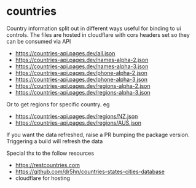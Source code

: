 # countries
Country information split out in different ways useful for binding
to ui controls. The files are hosted in cloudflare with cors headers set so they can 
be consumed via API


- https://countries-api.pages.dev/all.json
- https://countries-api.pages.dev/names-alpha-2.json
- https://countries-api.pages.dev/names-alpha-3.json
- https://countries-api.pages.dev/phone-alpha-2.json
- https://countries-api.pages.dev/phone-alpha-3.json
- https://countries-api.pages.dev/regions-alpha-2.json
- https://countries-api.pages.dev/regions-alpha-3.json

Or to get regions for specific country. eg
- https://countries-api.pages.dev/regions/NZ.json
- https://countries-api.pages.dev/regions/AUS.json

If you want the data refreshed, raise a PR bumping the package version.
Triggering a build will refresh the data

Special thx to the follow resources
- https://restcountries.com
- https://github.com/dr5hn/countries-states-cities-database
- cloudflare for hosting
